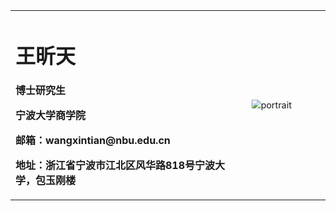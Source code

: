 <table border="0">
  <tr>
    <td width="75%">
      <h1>王昕天</h1>
      <p><b>博士研究生</b></p>
      <p><b>宁波大学商学院</b></p>
      <p><b>邮箱：wangxintian@nbu.edu.cn</b></p>
      <p><b>地址：浙江省宁波市江北区风华路818号宁波大学，包玉刚楼</b></p>
    </td>
    <td width="25%">
      <img src="https://wangxt120.github.io/wangxt120/IMG_5284.jpg" alt="portrait" style="zoom:90%"> 
    </td>
  </tr>
</table>
